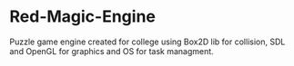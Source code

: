 # Red-Magic-Engine
Puzzle game engine created for college using Box2D lib for collision, SDL and OpenGL for graphics and OS for task managment.
